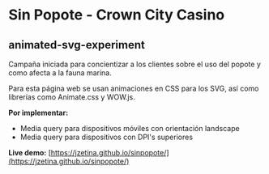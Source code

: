 # Sin Popote - Crown City Casino
## animated-svg-experiment

Campaña iniciada para concientizar a los clientes sobre el uso del popote y como afecta a la fauna marina.

Para esta página web se usan animaciones en CSS para los SVG, así como librerías como Animate.css y WOW.js.

**Por implementar:**
- Media query para dispositivos móviles con orientación landscape
- Media query para dispositivos con DPI's superiores

**Live demo:** [https://jzetina.github.io/sinpopote/](https://jzetina.github.io/sinpopote/)
